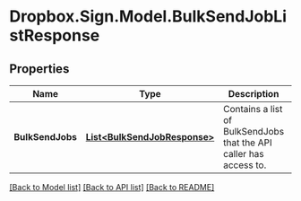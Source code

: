 # Dropbox.Sign.Model.BulkSendJobListResponse

## Properties

Name | Type | Description | Notes
------------ | ------------- | ------------- | -------------
**BulkSendJobs** | [**List&lt;BulkSendJobResponse&gt;**](BulkSendJobResponse.md) |  Contains a list of BulkSendJobs that the API caller has access to.  | [optional] **ListInfo** | [**ListInfoResponse**](ListInfoResponse.md) |    | [optional] **Warnings** | [**List&lt;WarningResponse&gt;**](WarningResponse.md) |  A list of warnings.  | [optional] 

[[Back to Model list]](../README.md#documentation-for-models) [[Back to API list]](../README.md#documentation-for-api-endpoints) [[Back to README]](../README.md)

